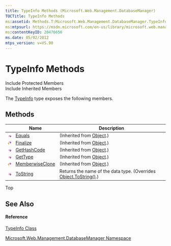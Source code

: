 ```yaml
---
title: TypeInfo Methods (Microsoft.Web.Management.DatabaseManager)
TOCTitle: TypeInfo Methods
ms:assetid: Methods.T:Microsoft.Web.Management.DatabaseManager.TypeInfo
ms:mtpsurl: https://msdn.microsoft.com/en-us/library/microsoft.web.management.databasemanager.typeinfo_methods(v=VS.90)
ms:contentKeyID: 20476656
ms.date: 05/02/2012
mtps_version: v=VS.90
---
```


# TypeInfo Methods

Include Protected Members  
Include Inherited Members  

The [TypeInfo](typeinfo-class-microsoft-web-management-databasemanager.md) type exposes the following members.

## Methods

||Name|Description|
|--- |--- |--- |
|![Public method](images/Dd566041.pubmethod(en-us,VS.90).gif "Public method")|[Equals](https://msdn.microsoft.com/en-us/library/bsc2ak47(v=vs.90))|(Inherited from [Object](https://msdn.microsoft.com/en-us/library/e5kfa45b(v=vs.90)).)|
|![Protected method](images/Dd566041.protmethod(en-us,VS.90).gif "Protected method")|[Finalize](https://msdn.microsoft.com/en-us/library/4k87zsw7(v=vs.90))|(Inherited from [Object](https://msdn.microsoft.com/en-us/library/e5kfa45b(v=vs.90)).)|
|![Public method](images/Dd566041.pubmethod(en-us,VS.90).gif "Public method")|[GetHashCode](https://msdn.microsoft.com/en-us/library/zdee4b3y(v=vs.90))|(Inherited from [Object](https://msdn.microsoft.com/en-us/library/e5kfa45b(v=vs.90)).)|
|![Public method](images/Dd566041.pubmethod(en-us,VS.90).gif "Public method")|[GetType](https://msdn.microsoft.com/en-us/library/dfwy45w9(v=vs.90))|(Inherited from [Object](https://msdn.microsoft.com/en-us/library/e5kfa45b(v=vs.90)).)|
|![Protected method](images/Dd566041.protmethod(en-us,VS.90).gif "Protected method")|[MemberwiseClone](https://msdn.microsoft.com/en-us/library/57ctke0a(v=vs.90))|(Inherited from [Object](https://msdn.microsoft.com/en-us/library/e5kfa45b(v=vs.90)).)|
|![Public method](images/Dd566041.pubmethod(en-us,VS.90).gif "Public method")|[ToString](typeinfo-tostring-method-microsoft-web-management-databasemanager.md)|Returns the name of the data type. (Overrides [Object.ToString()](https://msdn.microsoft.com/en-us/library/7bxwbwt2(v=vs.90)).)|

Top

## See Also

#### Reference

[TypeInfo Class](typeinfo-class-microsoft-web-management-databasemanager.md)

[Microsoft.Web.Management.DatabaseManager Namespace](microsoft-web-management-databasemanager-namespace.md)

